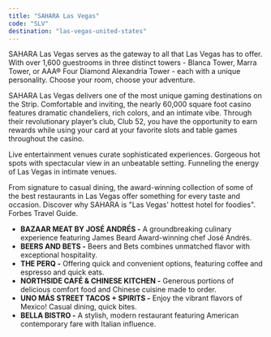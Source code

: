 ```yaml
---
title: "SAHARA Las Vegas"
code: "SLV"
destination: "las-vegas-united-states"
---
```


SAHARA Las Vegas serves as the gateway to all that Las Vegas has to offer. With over 1,600 guestrooms in three distinct towers - Blanca Tower, Marra Tower, or AAA® Four Diamond Alexandria Tower - each with a unique personality. Choose your room, choose your adventure. 

SAHARA Las Vegas delivers one of the most unique gaming destinations on the Strip. Comfortable and inviting, the nearly 60,000 square foot casino features dramatic chandeliers, rich colors, and an intimate vibe. Through their revolutionary player’s club, Club 52, you have the opportunity to earn rewards while using your card at your favorite slots and table games throughout the casino.

Live entertainment venues curate sophisticated experiences. Gorgeous hot spots with spectacular view in an unbeatable setting. Funneling the energy of Las Vegas in intimate venues. 

From signature to casual dining, the award-winning collection of some of the best restaurants in Las Vegas offer something for every taste and occasion. Discover why SAHARA is "Las Vegas' hottest hotel for foodies". Forbes Travel Guide.

* **BAZAAR MEAT BY JOSÉ ANDRÉS -** A groundbreaking culinary experience featuring James Beard Award-winning chef José Andrés.
* **BEERS AND BETS -** Beers and Bets combines unmatched flavor with exceptional hospitality.
* **THE PERQ -** Offering quick and convenient options, featuring coffee and espresso and quick eats.
* **NORTHSIDE CAFÉ & CHINESE KITCHEN -** Generous portions of delicious comfort food and Chinese cuisine made to order.
* **UNO MÁS STREET TACOS + SPIRITS -** Enjoy the vibrant flavors of Mexico! Casual dining, quick bites.
* **BELLA BISTRO -** A stylish, modern restaurant featuring American contemporary fare with Italian influence.
  
  
  